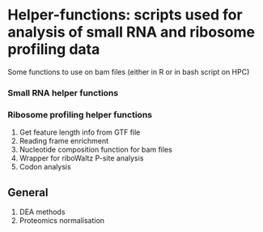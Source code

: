 # Helper-functions: scripts used for analysis of small RNA and ribosome profiling data 
Some functions to use on bam files (either in R or in bash script on HPC)

### Small RNA helper functions

### Ribosome profiling helper functions
1. Get feature length info from GTF file
2. Reading frame enrichment
3. Nucleotide composition function for bam files
4. Wrapper for riboWaltz P-site analysis
5. Codon analysis 


## General 
1. DEA methods
2. Proteomics normalisation 
